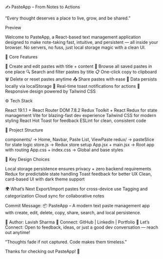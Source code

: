 ✍️ PasteApp – From Notes to Actions

“Every thought deserves a place to live, grow, and be shared.”

Preview

Welcome to PasteApp, a React-based text management application designed to make note-taking fast, intuitive, and persistent — all inside your browser. No servers, no fuss, just local storage magic with a clean UI.

🧭 Core Features

📝 Create and edit pastes with title + content
📂 Browse all saved pastes in one place
🔍 Search and filter pastes by title
📋 One-click copy to clipboard
🗑️ Delete or reset pastes anytime
📤 Share pastes with ease
💾 Data persists locally via localStorage
🔔 Real-time toast notifications for actions
📱 Responsive design powered by Tailwind CSS

⚙️ Tech Stack

React 19.1.1 + React Router DOM 7.8.2
Redux Toolkit + React Redux for state management
Vite for blazing-fast dev experience
Tailwind CSS for modern styling
React Hot Toast for feedback
ESLint for clean, consistent code

📂 Project Structure

components/ → Home, Navbar, Paste List, ViewPaste
redux/ → pasteSlice for state logic
store.js → Redux store setup
App.jsx + main.jsx → Root app with routing
App.css + index.css → Global and base styles

🧠 Key Design Choices

Local storage persistence ensures privacy + zero backend requirements
Redux for predictable state handling
Toast feedback for better UX
Clean, card-based UI with dark theme support

🌍 What’s Next
Export/Import pastes for cross-device use
Tagging and categorization
Cloud sync for collaborative notes

Commit Message:
📦 PasteApp – A modern text paste management app with create, edit, delete, copy, share, search, and local persistence.

👤 Author: Lavish Sharma
🔗 Connect: GitHub | LinkedIn | Portfolio
🤝 Let’s Connect: Open to feedback, ideas, or just a good dev conversation — reach out anytime!

“Thoughts fade if not captured. Code makes them timeless.”

Thanks for checking out PasteApp! 🚀
